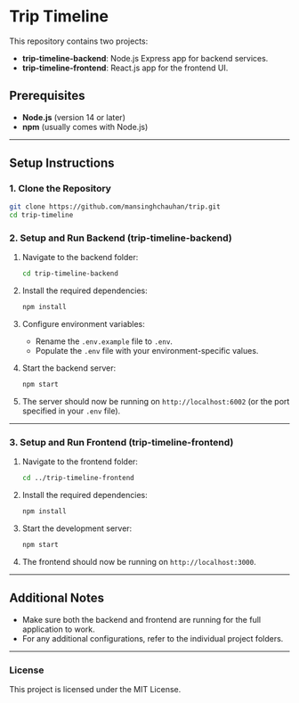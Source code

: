 # Trip Timeline

This repository contains two projects:

- **trip-timeline-backend**: Node.js Express app for backend services.
- **trip-timeline-frontend**: React.js app for the frontend UI.

## Prerequisites

- **Node.js** (version 14 or later)
- **npm** (usually comes with Node.js)

---

## Setup Instructions

### 1. Clone the Repository

```bash
git clone https://github.com/mansinghchauhan/trip.git
cd trip-timeline
```

### 2. Setup and Run Backend (trip-timeline-backend)

1. Navigate to the backend folder:

   ```bash
   cd trip-timeline-backend
   ```

2. Install the required dependencies:

   ```bash
   npm install
   ```

3. Configure environment variables:

   - Rename the `.env.example` file to `.env`.
   - Populate the `.env` file with your environment-specific values.

4. Start the backend server:

   ```bash
   npm start
   ```

5. The server should now be running on `http://localhost:6002` (or the port specified in your `.env` file).

---

### 3. Setup and Run Frontend (trip-timeline-frontend)

1. Navigate to the frontend folder:

   ```bash
   cd ../trip-timeline-frontend
   ```

2. Install the required dependencies:

   ```bash
   npm install
   ```

3. Start the development server:

   ```bash
   npm start
   ```

4. The frontend should now be running on `http://localhost:3000`.

---

## Additional Notes

- Make sure both the backend and frontend are running for the full application to work.
- For any additional configurations, refer to the individual project folders.

---

### License

This project is licensed under the MIT License.
